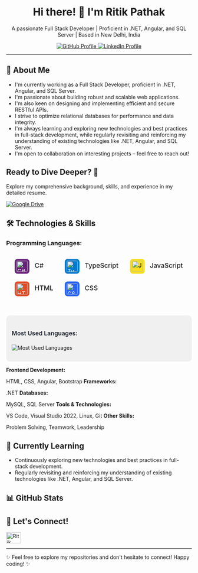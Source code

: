 <div align="center">
  <h1 align="center">Hi there! 👋 I'm Ritik Pathak</h1>
  <p align="center">
    A passionate Full Stack Developer | Proficient in .NET, Angular, and SQL Server | Based in New Delhi, India
  </p>
  <p align="center">
    <a href="https://github.com/ritikpathak109">
      <img src="https://img.shields.io/badge/GitHub-ritikpathak109-informational?style=flat-square&logo=github&color=black" alt="GitHub Profile">
    </a>
    <a href="https://www.linkedin.com/in/ritikpathak17/">
      <img src="https://img.shields.io/badge/LinkedIn-ritikpathak17-informational?style=flat-square&logo=linkedin&color=%230077B5" alt="LinkedIn Profile">
    </a>
  </p>
</div>

---

## 🚀 About Me

* I'm currently working as a Full Stack Developer, proficient in .NET, Angular, and SQL Server.
* I'm passionate about building robust and scalable web applications.
* I'm also keen on designing and implementing efficient and secure RESTful APIs.
* I strive to optimize relational databases for performance and data integrity.
* I'm always learning and exploring new technologies and best practices in full-stack development, while regularly revisiting and reinforcing my understanding of existing technologies like .NET, Angular, and SQL Server.
* I'm open to collaboration on interesting projects – feel free to reach out!

## Ready to Dive Deeper? 🚀

Explore my comprehensive background, skills, and experience in my detailed resume.

[![Google Drive](https://img.shields.io/badge/View%20My-Resume-informational?style=for-the-badge&logo=googledrive&color=%23007ACC)](https://drive.google.com/file/d/1lukBY3OUBT7FggL6Dj3tPsg0MGFrcWIH/view?usp=sharing)

## 🛠️ Technologies & Skills

### Programming Languages:

<table border=0 style="border-collapse: separate; border-spacing: 15px;">
  <tr>
    <td><img src="https://unpkg.com/simple-icons@latest/icons/csharp.svg" alt="C#" width=30 height=30 style="margin-right: 10px; border-radius: 8px; background-color: #68217a; padding: 5px; color: #fff;" valign="middle"> <span style="font-size: 1.1em; font-weight: 500;">C#</span></td>
    <td><img src="https://unpkg.com/simple-icons@latest/icons/typescript.svg" alt="TypeScript" width=30 height=30 style="margin-right: 10px; border-radius: 8px; background-color: #007acc; padding: 5px; color: #fff;" valign="middle"> <span style="font-size: 1.1em; font-weight: 500;">TypeScript</span></td>
    <td><img src="https://unpkg.com/simple-icons@latest/icons/javascript.svg" alt="JavaScript" width=30 height=30 style="margin-right: 10px; border-radius: 8px; background-color: #f7df1e; padding: 5px; color: #000;" valign="middle"> <span style="font-size: 1.1em; font-weight: 500;">JavaScript</span></td>
  </tr>
  <tr>
    <td><img src="https://unpkg.com/simple-icons@latest/icons/html5.svg" alt="HTML" width=30 height=30 style="margin-right: 10px; border-radius: 8px; background-color: #e34c26; padding: 5px; color: #fff;" valign="middle"> <span style="font-size: 1.1em; font-weight: 500;">HTML</span></td>
    <td><img src="https://unpkg.com/simple-icons@latest/icons/css3.svg" alt="CSS" width=30 height=30 style="margin-right: 10px; border-radius: 8px; background-color: #2965f1; padding: 5px; color: #fff;" valign="middle"> <span style="font-size: 1.1em; font-weight: 500;">CSS</span></td>
    <td></td>
  </tr>
</table>

<br/>
<div style="border-radius: 10px; padding: 15px; background-color: #f0f0f0;">
  <h4 style="font-size: 1.15em; font-weight: 600; color: #1a202c;">Most Used Languages:</h4>
  <p>
    <img src="https://github-readme-stats.vercel.app/api/top-langs/?username=ritikpathak109&layout=compact" alt="Most Used Languages" />
  </p>
</div>


**Frontend Development:**

HTML, CSS, Angular, Bootstrap
**Frameworks:**

.NET
**Databases:**

MySQL, SQL Server
**Tools & Technologies:**

VS Code, Visual Studio 2022, Linux, Git
**Other Skills:**

Problem Solving, Teamwork, Leadership
## 🌱 Currently Learning

* Continuously exploring new technologies and best practices in full-stack development.
* Regularly revisiting and reinforcing my understanding of existing technologies like .NET, Angular, and SQL Server.

## 📊 GitHub Stats


## 🤝 Let's Connect!

<p align="left">
<a href="https://www.linkedin.com/in/ritikpathak17/" target="blank"><img align="center" src="https://raw.githubusercontent.com/rahuldkjain/github-profile-readme-generator/master/src/images/icons/Social/linkedIn.svg" alt="Ritik Pathak" height="30" width="40" /></a>
</p>

---

✨ Feel free to explore my repositories and don't hesitate to connect! Happy coding! ✨

